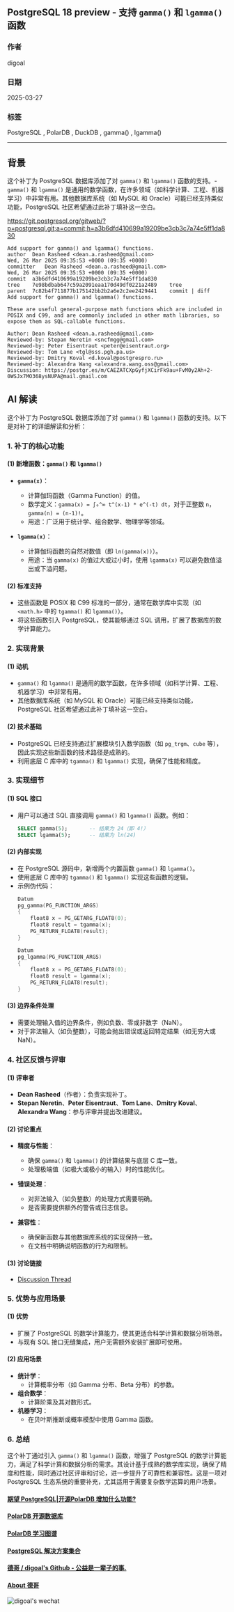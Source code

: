 ## PostgreSQL 18 preview - 支持 `gamma()` 和 `lgamma()` 函数    
                                                                                                                                    
### 作者                                                                                                        
digoal                                                                                                        
                                                                                                               
### 日期                                                                                                             
2025-03-27                                                                                                       
                                                                                                            
### 标签                                                                                                          
PostgreSQL , PolarDB , DuckDB , gamma() , lgamma()   
                                                                                                                                   
----                                                                                                            
                                                                                                                          
## 背景    
这个补丁为 PostgreSQL 数据库添加了对 `gamma()` 和 `lgamma()` 函数的支持。- `gamma()` 和 `lgamma()` 是通用的数学函数，在许多领域（如科学计算、工程、机器学习）中非常有用。其他数据库系统（如 MySQL 和 Oracle）可能已经支持类似功能，PostgreSQL 社区希望通过此补丁填补这一空白。  
    
https://git.postgresql.org/gitweb/?p=postgresql.git;a=commit;h=a3b6dfd410699a19209be3cb3c7a74e5ff1da830  
```  
Add support for gamma() and lgamma() functions.  
author  Dean Rasheed <dean.a.rasheed@gmail.com>   
Wed, 26 Mar 2025 09:35:53 +0000 (09:35 +0000)  
committer   Dean Rasheed <dean.a.rasheed@gmail.com>   
Wed, 26 Mar 2025 09:35:53 +0000 (09:35 +0000)  
commit  a3b6dfd410699a19209be3cb3c7a74e5ff1da830  
tree    7e98bdbab647c59a2091eaa170d49df0221a2489    tree  
parent  7c82b4f711877b175142bb2b2a6e2c2ee2429441    commit | diff  
Add support for gamma() and lgamma() functions.  
  
These are useful general-purpose math functions which are included in  
POSIX and C99, and are commonly included in other math libraries, so  
expose them as SQL-callable functions.  
  
Author: Dean Rasheed <dean.a.rasheed@gmail.com>  
Reviewed-by: Stepan Neretin <sncfmgg@gmail.com>  
Reviewed-by: Peter Eisentraut <peter@eisentraut.org>  
Reviewed-by: Tom Lane <tgl@sss.pgh.pa.us>  
Reviewed-by: Dmitry Koval <d.koval@postgrespro.ru>  
Reviewed-by: Alexandra Wang <alexandra.wang.oss@gmail.com>  
Discussion: https://postgr.es/m/CAEZATCXpGyfjXCirFk9au+FvM0y2Ah+2-0WSJx7MO368ysNUPA@mail.gmail.com  
```  
  
  
## AI 解读   
这个补丁为 PostgreSQL 数据库添加了对 `gamma()` 和 `lgamma()` 函数的支持。以下是对补丁的详细解读和分析：  
  
  
### **1. 补丁的核心功能**  
#### **(1) 新增函数：`gamma()` 和 `lgamma()`**  
- **`gamma(x)`**：  
  - 计算伽玛函数（Gamma Function）的值。  
  - 数学定义：`gamma(x) = ∫₀^∞ t^(x-1) * e^(-t) dt`，对于正整数 `n`，`gamma(n) = (n-1)!`。  
  - 用途：广泛用于统计学、组合数学、物理学等领域。  
  
- **`lgamma(x)`**：  
  - 计算伽玛函数的自然对数值（即 `ln(gamma(x))`）。  
  - 用途：当 `gamma(x)` 的值过大或过小时，使用 `lgamma(x)` 可以避免数值溢出或下溢问题。  
  
#### **(2) 标准支持**  
- 这些函数是 POSIX 和 C99 标准的一部分，通常在数学库中实现（如 `<math.h>` 中的 `tgamma()` 和 `lgamma()`）。  
- 将这些函数引入 PostgreSQL，使其能够通过 SQL 调用，扩展了数据库的数学计算能力。  
  
  
### **2. 实现背景**  
#### **(1) 动机**  
- `gamma()` 和 `lgamma()` 是通用的数学函数，在许多领域（如科学计算、工程、机器学习）中非常有用。  
- 其他数据库系统（如 MySQL 和 Oracle）可能已经支持类似功能，PostgreSQL 社区希望通过此补丁填补这一空白。  
  
#### **(2) 技术基础**  
- PostgreSQL 已经支持通过扩展模块引入数学函数（如 `pg_trgm`、`cube` 等），因此实现这些新函数的技术路径是成熟的。  
- 利用底层 C 库中的 `tgamma()` 和 `lgamma()` 实现，确保了性能和精度。  
  
  
### **3. 实现细节**  
#### **(1) SQL 接口**  
- 用户可以通过 SQL 直接调用 `gamma()` 和 `lgamma()` 函数。例如：  
  ```sql  
  SELECT gamma(5);       -- 结果为 24（即 4!）  
  SELECT lgamma(5);      -- 结果为 ln(24)  
  ```  
  
#### **(2) 内部实现**  
- 在 PostgreSQL 源码中，新增两个内置函数 `gamma()` 和 `lgamma()`。  
- 使用底层 C 库中的 `tgamma()` 和 `lgamma()` 实现这些函数的逻辑。  
- 示例伪代码：  
  ```c  
  Datum  
  pg_gamma(PG_FUNCTION_ARGS)  
  {  
      float8 x = PG_GETARG_FLOAT8(0);  
      float8 result = tgamma(x);  
      PG_RETURN_FLOAT8(result);  
  }  
  
  Datum  
  pg_lgamma(PG_FUNCTION_ARGS)  
  {  
      float8 x = PG_GETARG_FLOAT8(0);  
      float8 result = lgamma(x);  
      PG_RETURN_FLOAT8(result);  
  }  
  ```  
  
#### **(3) 边界条件处理**  
- 需要处理输入值的边界条件，例如负数、零或非数字（NaN）。  
- 对于非法输入（如负整数），可能会抛出错误或返回特定结果（如无穷大或 NaN）。  
  
  
### **4. 社区反馈与评审**  
#### **(1) 评审者**  
- **Dean Rasheed**（作者）：负责实现补丁。  
- **Stepan Neretin**、**Peter Eisentraut**、**Tom Lane**、**Dmitry Koval**、**Alexandra Wang**：参与评审并提出改进建议。  
  
#### **(2) 讨论重点**  
- **精度与性能**：  
  - 确保 `gamma()` 和 `lgamma()` 的计算结果与底层 C 库一致。  
  - 处理极端值（如极大或极小的输入）时的性能优化。  
  
- **错误处理**：  
  - 对非法输入（如负整数）的处理方式需要明确。  
  - 是否需要提供额外的警告或日志信息。  
  
- **兼容性**：  
  - 确保新函数与其他数据库系统的实现保持一致。  
  - 在文档中明确说明函数的行为和限制。  
  
#### **(3) 讨论链接**  
- [Discussion Thread](https://postgr.es/m/CAEZATCXpGyfjXCirFk9au+FvM0y2Ah+2-0WSJx7MO368ysNUPA@mail.gmail.com)  
  
  
### **5. 优势与应用场景**  
#### **(1) 优势**  
- 扩展了 PostgreSQL 的数学计算能力，使其更适合科学计算和数据分析场景。  
- 与现有 SQL 接口无缝集成，用户无需额外安装扩展即可使用。  
  
#### **(2) 应用场景**  
- **统计学**：  
  - 计算概率分布（如 Gamma 分布、Beta 分布）的参数。  
- **组合数学**：  
  - 计算阶乘及其对数形式。  
- **机器学习**：  
  - 在贝叶斯推断或概率模型中使用 Gamma 函数。  
  
### **6. 总结**  
这个补丁通过引入 `gamma()` 和 `lgamma()` 函数，增强了 PostgreSQL 的数学计算能力，满足了科学计算和数据分析的需求。其设计基于成熟的数学库实现，确保了精度和性能，同时通过社区评审和讨论，进一步提升了可靠性和兼容性。这是一项对 PostgreSQL 生态系统的重要补充，尤其适用于需要复杂数学运算的用户场景。  
  
  
#### [期望 PostgreSQL|开源PolarDB 增加什么功能?](https://github.com/digoal/blog/issues/76 "269ac3d1c492e938c0191101c7238216")
  
  
#### [PolarDB 开源数据库](https://openpolardb.com/home "57258f76c37864c6e6d23383d05714ea")
  
  
#### [PolarDB 学习图谱](https://www.aliyun.com/database/openpolardb/activity "8642f60e04ed0c814bf9cb9677976bd4")
  
  
#### [PostgreSQL 解决方案集合](../201706/20170601_02.md "40cff096e9ed7122c512b35d8561d9c8")
  
  
#### [德哥 / digoal's Github - 公益是一辈子的事.](https://github.com/digoal/blog/blob/master/README.md "22709685feb7cab07d30f30387f0a9ae")
  
  
#### [About 德哥](https://github.com/digoal/blog/blob/master/me/readme.md "a37735981e7704886ffd590565582dd0")
  
  
![digoal's wechat](../pic/digoal_weixin.jpg "f7ad92eeba24523fd47a6e1a0e691b59")
  
